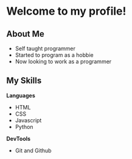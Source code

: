 <h1> Welcome to my profile! </h1>

<h2> About Me </h2>

- Self taught programmer
- Started to program as a hobbie
- Now looking to work as a programmer

<h2> My Skills </h2>

**Languages**

- HTML
- CSS
- Javascript
- Python

**DevTools**
- Git and Github




<!---
Aust2000/Aust2000 is a ✨ special ✨ repository because its `README.md` (this file) appears on your GitHub profile.
You can click the Preview link to take a look at your changes.
--->
